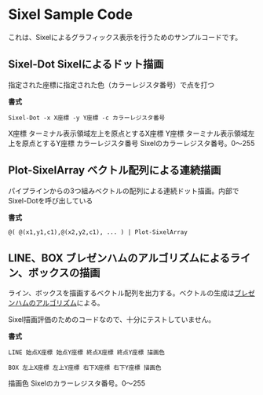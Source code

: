 # Sixel Sample Code

これは、Sixelによるグラフィックス表示を行うためのサンプルコードです。

## Sixel-Dot	Sixelによるドット描画

指定された座標に指定された色（カラーレジスタ番号）で点を打つ

**書式**

`Sixel-Dot -x X座標 -y Y座標 -c カラーレジスタ番号`

X座標	ターミナル表示領域左上を原点とするX座標
Y座標	ターミナル表示領域左上を原点とするY座標
カラーレジスタ番号	Sixelのカラーレジスタ番号。0～255

## Plot-SixelArray	ベクトル配列による連続描画

パイプラインからの3つ組みベクトルの配列による連続ドット描画。内部でSixel-Dotを呼び出している

**書式**

`@( @(x1,y1,c1),@(x2,y2,c1), ... ) | Plot-SixelArray`

## LINE、BOX	ブレゼンハムのアルゴリズムによるライン、ボックスの描画

ライン、ボックスを描画するベクトル配列を出力する。ベクトルの生成は[ブレゼンハムのアルゴリズム](https://ja.wikipedia.org/wiki/%E3%83%96%E3%83%AC%E3%82%BC%E3%83%B3%E3%83%8F%E3%83%A0%E3%81%AE%E3%82%A2%E3%83%AB%E3%82%B4%E3%83%AA%E3%82%BA%E3%83%A0)による。

Sixel描画評価のためのコードなので、十分にテストしていません。

**書式**

`LINE 始点X座標 始点Y座標 終点X座標 終点Y座標 描画色`

`BOX 左上X座標 左上Y座標 右下X座標 右下Y座標 描画色`

描画色	Sixelのカラーレジスタ番号。0～255

